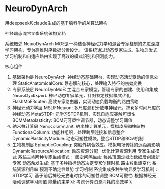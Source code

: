 # NeuroDynArch
用deepseek和claude生成的基于脑科学的AI算法架构

神经动态混合专家系统架构文档

系统概述
NeuroDynArch MOE是一种结合神经动力学和混合专家机制的先进深度学习架构，专为高维时序数据分析设计。
该系统通过动态专家生成、生物启发式学习机制和自适应路由实现了高效的模式识别和预测能力。

核心组件
1. 基础架构层
NeuroDynArch: 神经动态基础架构，实现动态活动驱动的信息处理
StaticAnatomicalCore: 静态解剖核心，处理输入特征的初始变换
2. 专家系统层
NeuroDynMoE: 主混合专家模型，管理专家的创建、使用和集成
NeuroDynExpert: 神经动态专家单元，针对特定数据模式优化
FlashMoERouter: 高效专家路由器，实现动态负载均衡的路由策略
3. 神经元动力学层
MSLIFNeuron: 多尺度漏积分放电神经元，捕获多时间尺度的神经动态
MetaSTDP: 元学习STDP机制，实现自适应突触可塑性
BCMMetaplasticity: BCM元可塑性调节器，动态调整学习阈值
4. 纳米柱计算层
NanocolumnUnit: 纳米柱计算单元，模拟皮层微柱结构
FunctionalColumn: 功能柱组织，处理跨层连接和信息整合
DynamicPlasticityModule: 动态可塑性模块，整合STDP和BCM机制
5. 生物机制层
EphapticCoupling: 突触外耦合效应，模拟电场传播的远距离影响
DynamicResourceAllocation: 动态资源分配，优化计算资源利用
专家生成模式
系统支持两种专家生成模式：
固定间隔生成: 每处理固定批次数据后创建新专家
动态触发生成: 基于多种指标动态决定专家创建时机
路由权重熵变化
系统资源利用率
预测不确定性趋势
学习机制
系统集成多种生物启发学习机制：
STDP学习: 基于前后神经元放电时序的可塑性调整
BCM可塑性: 根据神经元活动调整学习阈值
能量约束学习: 考虑计算资源消耗的高效学习

